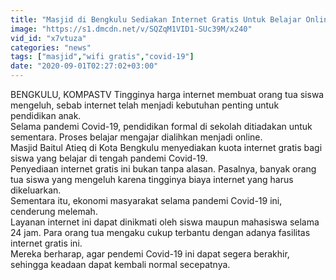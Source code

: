 ```yaml
---
title: "Masjid di Bengkulu Sediakan Internet Gratis Untuk Belajar Online"
image: "https://s1.dmcdn.net/v/SQZqM1VID1-SUc39M/x240"
vid_id: "x7vtuza"
categories: "news"
tags: ["masjid","wifi gratis","covid-19"]
date: "2020-09-01T02:27:02+03:00"
---
```

BENGKULU, KOMPASTV  Tingginya harga internet membuat orang tua siswa mengeluh, sebab internet telah menjadi kebutuhan penting untuk pendidikan anak.   <br>Selama pandemi Covid-19, pendidikan formal di sekolah ditiadakan untuk sementara. Proses belajar mengajar dialihkan menjadi online.   <br>Masjid Baitul Atieq di Kota Bengkulu menyediakan kuota internet gratis bagi siswa yang belajar di tengah pandemi Covid-19.   <br>Penyediaan internet gratis ini bukan tanpa alasan. Pasalnya, banyak  orang tua siswa yang mengeluh karena tingginya biaya internet yang harus dikeluarkan.   <br>Sementara itu, ekonomi masyarakat selama pandemi Covid-19 ini, cenderung melemah.   <br>Layanan internet ini dapat dinikmati oleh siswa maupun mahasiswa selama 24 jam. Para orang tua mengaku cukup terbantu dengan adanya fasilitas internet gratis ini.   <br>Mereka berharap, agar pendemi Covid-19 ini dapat segera berakhir, sehingga keadaan dapat kembali normal secepatnya.   <br>

